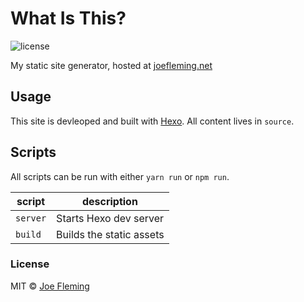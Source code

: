 # What Is This?

![license](https://img.shields.io/badge/license-MIT-blue.svg)

My static site generator, hosted at [joefleming.net](http://joefleming.net)

## Usage

This site is devleoped and built with [Hexo](https://hexo.io/). All content lives in `source`.

## Scripts

All scripts can be run with either `yarn run` or `npm run`.

script | description
------ | -----------
`server` | Starts Hexo dev server
`build` | Builds the static assets

### License

MIT © [Joe Fleming](https://github.com/w33ble)
